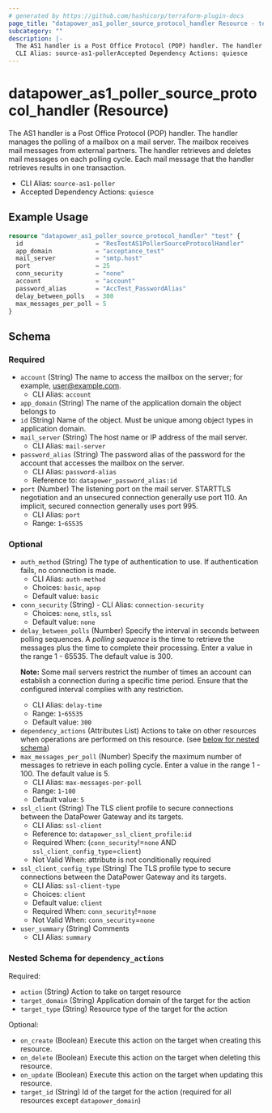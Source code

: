 ```yaml
---
# generated by https://github.com/hashicorp/terraform-plugin-docs
page_title: "datapower_as1_poller_source_protocol_handler Resource - terraform-provider-datapower"
subcategory: ""
description: |-
  The AS1 handler is a Post Office Protocol (POP) handler. The handler manages the polling of a mailbox on a mail server. The mailbox receives mail messages from external partners. The handler retrieves and deletes mail messages on each polling cycle. Each mail message that the handler retrieves results in one transaction.
  CLI Alias: source-as1-pollerAccepted Dependency Actions: quiesce
---
```


# datapower_as1_poller_source_protocol_handler (Resource)

The AS1 handler is a Post Office Protocol (POP) handler. The handler manages the polling of a mailbox on a mail server. The mailbox receives mail messages from external partners. The handler retrieves and deletes mail messages on each polling cycle. Each mail message that the handler retrieves results in one transaction.
  - CLI Alias: `source-as1-poller`
  - Accepted Dependency Actions: `quiesce`

## Example Usage

```terraform
resource "datapower_as1_poller_source_protocol_handler" "test" {
  id                    = "ResTestAS1PollerSourceProtocolHandler"
  app_domain            = "acceptance_test"
  mail_server           = "smtp.host"
  port                  = 25
  conn_security         = "none"
  account               = "account"
  password_alias        = "AccTest_PasswordAlias"
  delay_between_polls   = 300
  max_messages_per_poll = 5
}
```

<!-- schema generated by tfplugindocs -->
## Schema

### Required

- `account` (String) The name to access the mailbox on the server; for example, user@example.com.
  - CLI Alias: `account`
- `app_domain` (String) The name of the application domain the object belongs to
- `id` (String) Name of the object. Must be unique among object types in application domain.
- `mail_server` (String) The host name or IP address of the mail server.
  - CLI Alias: `mail-server`
- `password_alias` (String) The password alias of the password for the account that accesses the mailbox on the server.
  - CLI Alias: `password-alias`
  - Reference to: `datapower_password_alias:id`
- `port` (Number) The listening port on the mail server. STARTTLS negotiation and an unsecured connection generally use port 110. An implicit, secured connection generally uses port 995.
  - CLI Alias: `port`
  - Range: `1`-`65535`

### Optional

- `auth_method` (String) The type of authentication to use. If authentication fails, no connection is made.
  - CLI Alias: `auth-method`
  - Choices: `basic`, `apop`
  - Default value: `basic`
- `conn_security` (String) - CLI Alias: `connection-security`
  - Choices: `none`, `stls`, `ssl`
  - Default value: `none`
- `delay_between_polls` (Number) Specify the interval in seconds between polling sequences. A <em>polling sequence</em> is the time to retrieve the messages plus the time to complete their processing. Enter a value in the range 1 - 65535. The default value is 300. <p><b>Note:</b> Some mail servers restrict the number of times an account can establish a connection during a specific time period. Ensure that the configured interval complies with any restriction.</p>
  - CLI Alias: `delay-time`
  - Range: `1`-`65535`
  - Default value: `300`
- `dependency_actions` (Attributes List) Actions to take on other resources when operations are performed on this resource. (see [below for nested schema](#nestedatt--dependency_actions))
- `max_messages_per_poll` (Number) Specify the maximum number of messages to retrieve in each polling cycle. Enter a value in the range 1 - 100. The default value is 5.
  - CLI Alias: `max-messages-per-poll`
  - Range: `1`-`100`
  - Default value: `5`
- `ssl_client` (String) The TLS client profile to secure connections between the DataPower Gateway and its targets.
  - CLI Alias: `ssl-client`
  - Reference to: `datapower_ssl_client_profile:id`
  - Required When: (`conn_security`!=`none` AND `ssl_client_config_type`=`client`)
  - Not Valid When: attribute is not conditionally required
- `ssl_client_config_type` (String) The TLS profile type to secure connections between the DataPower Gateway and its targets.
  - CLI Alias: `ssl-client-type`
  - Choices: `client`
  - Default value: `client`
  - Required When: `conn_security`!=`none`
  - Not Valid When: `conn_security`=`none`
- `user_summary` (String) Comments
  - CLI Alias: `summary`

<a id="nestedatt--dependency_actions"></a>
### Nested Schema for `dependency_actions`

Required:

- `action` (String) Action to take on target resource
- `target_domain` (String) Application domain of the target for the action
- `target_type` (String) Resource type of the target for the action

Optional:

- `on_create` (Boolean) Execute this action on the target when creating this resource.
- `on_delete` (Boolean) Execute this action on the target when deleting this resource.
- `on_update` (Boolean) Execute this action on the target when updating this resource.
- `target_id` (String) Id of the target for the action (required for all resources except `datapower_domain`)

